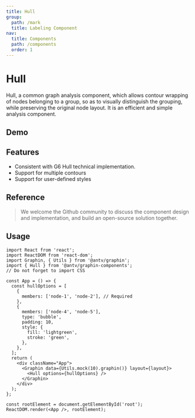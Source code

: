```yaml
---
title: Hull
group:
  path: /mark
  title: Labeling Component
nav:
  title: Components
  path: /components
  order: 1
---
```


# Hull

Hull, a common graph analysis component, which allows contour wrapping of nodes belonging to a group, so as to visually distinguish the grouping, while preserving the original node layout. It is an efficient and simple analysis component.

## Demo

<code src='./demos/Simple.tsx'></code>

<API src='./index.tsx'></API>

## Features

- Consistent with G6 Hull technical implementation.
- Support for multiple contours
- Support for user-defined styles

## Reference

> We welcome the Github community to discuss the component design and implementation, and build an open-source solution together.

## Usage

```tsx | pure
import React from 'react';
import ReactDOM from 'react-dom';
import Graphin, { Utils } from '@antv/graphin';
import { Hull } from '@antv/graphin-components';
// Do not forget to import CSS

const App = () => {
  const hullOptions = [
    {
      members: ['node-1', 'node-2'], // Required
    },
    {
      members: ['node-4', 'node-5'],
      type: 'bubble',
      padding: 10,
      style: {
        fill: 'lightgreen',
        stroke: 'green',
      },
    },
  ];
  return (
    <div className="App">
      <Graphin data={Utils.mock(10).graphin()} layout={layout}>
        <Hull options={hullOptions} />
      </Graphin>
    </div>
  );
};

const rootElement = document.getElementById('root');
ReactDOM.render(<App />, rootElement);
```
